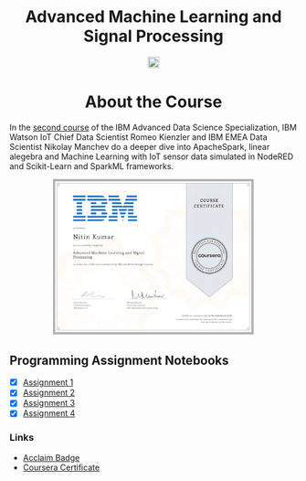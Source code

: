 <h1 align="center">Advanced Machine Learning and Signal Processing</h1>


<p align="center">
<img src="https://github.com/ntnnitinkr/IBM-Advanced-Data-Science/blob/master/Advanced%20Machine%20Learning%20and%20Signal%20Processing/IBM+Watson+IoT-+Advanced+Machine+Learning+and+Signal+Processing.png" width="20%" height="20%">
</p>

<h1 align="center">About the Course</h1>

In the [second course](https://www.coursera.org/learn/advanced-machine-learning-signal-processing) of the IBM Advanced Data Science Specialization, IBM Watson IoT Chief Data Scientist Romeo Kienzler and IBM EMEA Data Scientist Nikolay Manchev do a deeper dive into ApacheSpark, linear alegebra and Machine Learning with IoT sensor data simulated in NodeRED and Scikit-Learn and SparkML frameworks.

<p align="center">
<img src="https://github.com/ntnnitinkr/courses-certifications/blob/master/IBM-Advanced-Data-Science/Advanced%20Machine%20Learning%20and%20Signal%20Processing/Advanced_Machine_Learning_and_Signal_Processing.jpg" width="70%" height="60%">
</p>

## Programming Assignment Notebooks

- [x] [Assignment 1](https://github.com/ntnnitinkr/courses-certifications/blob/master/IBM-Advanced-Data-Science/Advanced%20Machine%20Learning%20and%20Signal%20Processing/AssignmentML1.ipynb)
- [x] [Assignment 2](https://github.com/ntnnitinkr/courses-certifications/blob/master/IBM-Advanced-Data-Science/Advanced%20Machine%20Learning%20and%20Signal%20Processing/AssignmentML2.ipynb)
- [x] [Assignment 3](https://github.com/ntnnitinkr/courses-certifications/blob/master/IBM-Advanced-Data-Science/Advanced%20Machine%20Learning%20and%20Signal%20Processing/AssignmentML3.ipynb)
- [x] [Assignment 4](https://github.com/ntnnitinkr/courses-certifications/blob/master/IBM-Advanced-Data-Science/Advanced%20Machine%20Learning%20and%20Signal%20Processing/AssignmentML4.ipynb)

### Links
- [Acclaim Badge](https://www.youracclaim.com/badges/80a1e152-f2e4-40d4-bf2e-ff67e2b39fcd/public_url)
- [Coursera Certificate](https://www.coursera.org/account/accomplishments/verify/SM6B84AT3P3B)

